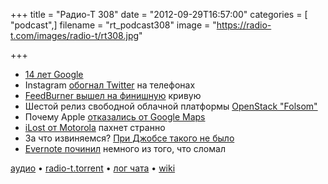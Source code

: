 +++
title = "Радио-Т 308"
date = "2012-09-29T16:57:00"
categories = [ "podcast",]
filename = "rt_podcast308"
image = "https://radio-t.com/images/radio-t/rt308.jpg"

+++

* [14 лет Google](http://habrahabr.ru/post/152441/)
* Instagram [обогнал Twitter](http://www.dailymail.co.uk/sciencetech/article-2209545/Instagram-overtakes-Twitter-cell-phones-7-3million-users-day.html) на телефонах
* [FeedBurner вышел на финишную](http://techcrunch.com/2012/09/28/the-feedburner-deathwatch-continues-google-kills-adsense-for-feeds/) кривую
* Шестой релиз свободной облачной платформы [OpenStack "Folsom"](http://www.opennet.ru/opennews/art.shtml?num=34964)
* Почему Apple [отказались от Google Maps](http://gizmodo.com/5946706/)
* [iLost от Motorola](http://appleinsider.com/articles/12/09/27/googles-ilost-motorola-ad-faked-an-address-to-lose-ios-6-maps) пахнет странно
* За что извиняемся? [При Джобсе такого не было](http://qz.com/9440/why-steve-jobs-wouldnt-have-apologized-for-maps-and-tim-cook-shouldnt-have-either/)
* [Evernote починил](http://techcrunch.com/2012/09/28/evernote-skitch-201-update/) немного из того, что сломал

[аудио](http://cdn.radio-t.com/rt_podcast308.mp3) • [radio-t.torrent](http://cdn.radio-t.com/torrents/rt_podcast308.mp3.torrent) • [лог чата](http://chat.radio-t.com/logs/radio-t-308.html) • [wiki](http://wiki.radio-t.com/%D0%92%D1%8B%D0%BF%D1%83%D1%81%D0%BA_308)<audio src="http://cdn.radio-t.com/rt_podcast308.mp3" preload="none"></audio>
